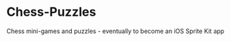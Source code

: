 Chess-Puzzles
=============

Chess mini-games and puzzles - eventually to become an iOS Sprite Kit app
